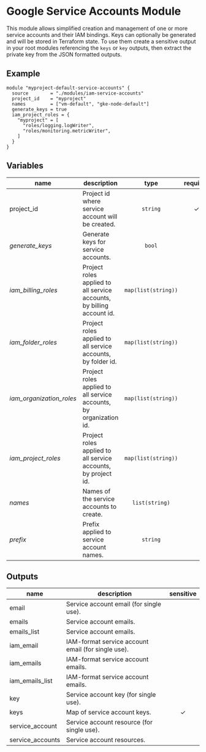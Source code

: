# Google Service Accounts Module

This module allows simplified creation and management of one or more service accounts and their IAM bindings. Keys can optionally be generated and will be stored in Terraform state. To use them create a sensitive output in your root modules referencing the `keys` or `key` outputs, then extract the private key from the JSON formatted outputs.

## Example

```hcl
module "myproject-default-service-accounts" {
  source        = "./modules/iam-service-accounts"
  project_id    = "myproject"
  names         = ["vm-default", "gke-node-default"]
  generate_keys = true
  iam_project_roles = {
    "myproject" = [
      "roles/logging.logWriter",
      "roles/monitoring.metricWriter",
    ]
  }
}
```

<!-- BEGIN TFDOC -->
## Variables

| name | description | type | required | default |
|---|---|:---: |:---:|:---:|
| project_id | Project id where service account will be created. | <code title="">string</code> | ✓ |  |
| *generate_keys* | Generate keys for service accounts. | <code title="">bool</code> |  | <code title="">false</code> |
| *iam_billing_roles* | Project roles applied to all service accounts, by billing account id. | <code title="map&#40;list&#40;string&#41;&#41;">map(list(string))</code> |  | <code title="">{}</code> |
| *iam_folder_roles* | Project roles applied to all service accounts, by folder id. | <code title="map&#40;list&#40;string&#41;&#41;">map(list(string))</code> |  | <code title="">{}</code> |
| *iam_organization_roles* | Project roles applied to all service accounts, by organization id. | <code title="map&#40;list&#40;string&#41;&#41;">map(list(string))</code> |  | <code title="">{}</code> |
| *iam_project_roles* | Project roles applied to all service accounts, by project id. | <code title="map&#40;list&#40;string&#41;&#41;">map(list(string))</code> |  | <code title="">{}</code> |
| *names* | Names of the service accounts to create. | <code title="list&#40;string&#41;">list(string)</code> |  | <code title="">[]</code> |
| *prefix* | Prefix applied to service account names. | <code title="">string</code> |  | <code title=""></code> |

## Outputs

| name | description | sensitive |
|---|---|:---:|
| email | Service account email (for single use). |  |
| emails | Service account emails. |  |
| emails_list | Service account emails. |  |
| iam_email | IAM-format service account email (for single use). |  |
| iam_emails | IAM-format service account emails. |  |
| iam_emails_list | IAM-format service account emails. |  |
| key | Service account key (for single use). |  |
| keys | Map of service account keys. | ✓ |
| service_account | Service account resource (for single use). |  |
| service_accounts | Service account resources. |  |
<!-- END TFDOC -->
